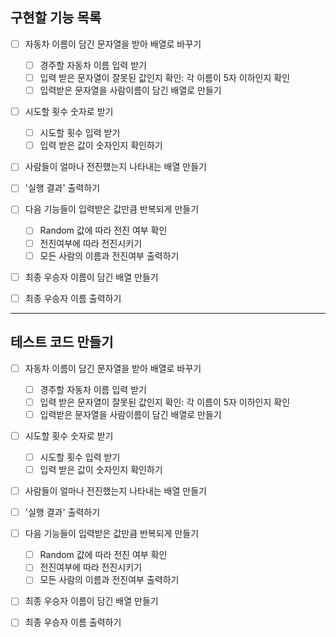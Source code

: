 **구현할 기능 목록**
---
- [ ] 자동차 이름이 담긴 문자열을 받아 배열로 바꾸기<br>
  - [ ] 경주할 자동차 이름 입력 받기
  - [ ] 입력 받은 문자열이 잘못된 값인지 확인: 각 이름이 5자 이하인지 확인
  - [ ] 입력받은 문자열을 사람이름이 담긴 배열로 만들기

- [ ] 시도할 횟수 숫자로 받기
  - [ ] 시도할 횟수 입력 받기
  - [ ] 입력 받은 값이 숫자인지 확인하기

- [ ] 사람들이 얼마나 전진했는지 나타내는 배열 만들기

- [ ] '실행 결과' 출력하기

- [ ] 다음 기능들이 입력받은 값만큼 반복되게 만들기
  - [ ] Random 값에 따라 전진 여부 확인
  - [ ] 전진여부에 따라 전진시키기
  - [ ] 모든 사람의 이름과 전진여부 출력하기

- [ ] 최종 우승자 이름이 담긴 배열 만들기

- [ ] 최종 우승자 이름 출력하기

---
**테스트 코드 만들기** 
---

- [ ] 자동차 이름이 담긴 문자열을 받아 배열로 바꾸기<br>
  - [ ] 경주할 자동차 이름 입력 받기
  - [ ] 입력 받은 문자열이 잘못된 값인지 확인: 각 이름이 5자 이하인지 확인
  - [ ] 입력받은 문자열을 사람이름이 담긴 배열로 만들기

- [ ] 시도할 횟수 숫자로 받기
  - [ ] 시도할 횟수 입력 받기
  - [ ] 입력 받은 값이 숫자인지 확인하기

- [ ] 사람들이 얼마나 전진했는지 나타내는 배열 만들기

- [ ] '실행 결과' 출력하기

- [ ] 다음 기능들이 입력받은 값만큼 반복되게 만들기
  - [ ] Random 값에 따라 전진 여부 확인
  - [ ] 전진여부에 따라 전진시키기
  - [ ] 모든 사람의 이름과 전진여부 출력하기

- [ ] 최종 우승자 이름이 담긴 배열 만들기

- [ ] 최종 우승자 이름 출력하기
